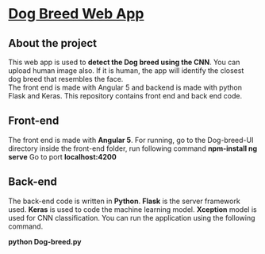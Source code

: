 
# [Dog Breed Web App](https://github.com/govinsprabhu/dog-breed-webapp/) 

## About the project

  This web app is used to **detect the Dog breed using the CNN**. You can upload human image also. If it is human, the app will identify the closest dog breed that resembles the face.   
  The front end is made with Angular 5 and backend is made with python Flask and Keras. This repository contains front end and back end code.

## Front-end

 The front end is made with **Angular 5**. For running, go to the Dog-breed-UI directory inside the front-end folder, run following command
**npm-install
ng serve**
Go to port **localhost:4200**

## Back-end
 
 The back-end code is written in **Python**. **Flask** is the server framework used. **Keras** is used to code the machine learning model. **Xception** model is used for CNN classification. You can run the application using the following command.

**python Dog-breed.py**


